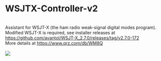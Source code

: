 # WSJTX-Controller-v2
<br>Assistant for WSJT-X (the ham radio weak-signal digital modes program).
<br>Modified WSJT-X is required, see installer releases at
<br>https://github.com/avantol/WSJT-X_2.7.0/releases/tag/v2.7.0-172
<br>More details at https://www.qrz.com/db/WM8Q
<br><br><img src="https://github.com/avantol/WSJTX-Controller-v2/blob/main/ctrlv2.JPG">
